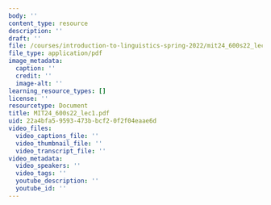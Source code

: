 ```yaml
---
body: ''
content_type: resource
description: ''
draft: ''
file: /courses/introduction-to-linguistics-spring-2022/mit24_600s22_lec1.pdf
file_type: application/pdf
image_metadata:
  caption: ''
  credit: ''
  image-alt: ''
learning_resource_types: []
license: ''
resourcetype: Document
title: MIT24_600s22_lec1.pdf
uid: 22a4bfa5-9593-473b-bcf2-0f2f04eaae6d
video_files:
  video_captions_file: ''
  video_thumbnail_file: ''
  video_transcript_file: ''
video_metadata:
  video_speakers: ''
  video_tags: ''
  youtube_description: ''
  youtube_id: ''
---
```

